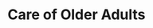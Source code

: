 ---
layout: more
permalink: "/modules/person-centered-care/older-adult/"
title: Care of Older Adults
id: older-adult

sections:
  - section:

    - part: full
      title: Physical Changes
      text: As we age, our body changes

    - part: spacer

    - part: half
      title: Take Action
      text: Hover over each part of the image to discover the physical changes.

    - part: half
      storyline: HH_grandparents

  
  - section:

    - part: half
      title: Aging In Place
      text: "Support older adults to age in place involves the following:"
      bullets:
        - Keeping the older adult independent, healthy and able to manage chronic conditions in their home environment
        - "Aging is associated with increased risk of chronic diseases and with functional decline, which can affect a person’s ability to perform: ADLs and IADLs"

    - part: half
      youtube: https://www.youtube.com/embed/6B84HfTzdA4


  - section:

    - part: full
      title: Prevent Complications & Delay Decline
      text: "Home Health nurses can support frail elderly by:"

    - part: full
      posters-three:
        - Regularly assessing and communicating with the health care team: modules/pcc/topic/older-adult/ipad.jpg
        - Educating the older adult and caregivers: modules/pcc/topic/older-adult/care.jpg
        - Delaying decline by addressing strengths and physical abilities, reinforcing andpromoting health behaviours: modules/pcc/topic/older-adult/excercise.jpg

  - section:

    - part: full
      title: The 3 D's
      text: "Dementia, depression and delirium can significantly impact an older adult"

    - part: full
      title: Take Action
      text: Please watch the videos ‘Communicating with People Living with Dementia’ and ‘Segment on Elderly Depression 

    - part: half
      youtube: https://www.youtube.com/embed/jhSFA_ib48U

    - part: half
      youtube: https://www.youtube.com/embed/h-lsyKBzuZo


  - section: 
    - part: full
      title: The 3 D's
      text: "Indicate which signs/symptoms below by drag and drop"

    - part: full
      quiz-matching:
        - category: [Depression, modules/pcc/topic/older-adult/depression.jpg]
        - category: [Delirium, modules/pcc/topic/older-adult/delirium.jpg]
        - category: [Dementia, modules/pcc/topic/older-adult/dementia.jpg]

        - Depression: 'Sudden Onset'
        - Delirium: 'Loss of interest in activities'
        - Delirium: 'Medical Emergency'
        - Depression: 'Wandering'
        - Dementia: 'Memory disturbances'
        - Dementia: 'Hopelessness'

---